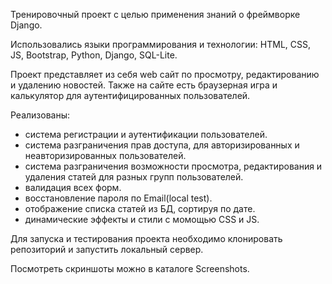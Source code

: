 Тренировочный проект с целью применения знаний о фреймворке Django.

Использовались языки программирования и технологии: HTML, CSS, JS, Bootstrap, Python, Django, SQL-Lite.

Проект представляет из себя web сайт по просмотру, редактированию и удалению новостей.
Также на сайте есть браузерная игра и калькулятор для аутентифицированных пользователей.

Реализованы:
 - система регистрации и аутентификации пользователей.
 - система разграничения прав доступа, для авторизированных и неавторизированных пользователей.
 - система разграничения возможности просмотра, редактирования и удаления статей для разных групп пользователей.
 - валидация всех форм.
 - восстановление пароля по Email(local test).
 - отображение списка статей из БД, сортируя по дате.
 - динамические эффекты и стили с момощью CSS и JS.

Для запуска и тестирования проекта необходимо клонировать репозиторий и запустить локальный сервер.

Посмотреть скриншоты можно в каталоге Screenshots.
